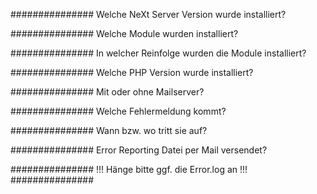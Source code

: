 ############### Welche NeXt Server Version wurde installiert?


############### Welche Module wurden installiert?


############### In welcher Reinfolge wurden die Module installiert?


############### Welche PHP Version wurde installiert?


############### Mit oder ohne Mailserver?


############### Welche Fehlermeldung kommt?


############### Wann bzw. wo tritt sie auf?


############### Error Reporting Datei per Mail versendet?


############### !!! Hänge bitte ggf. die Error.log an !!! ###############
